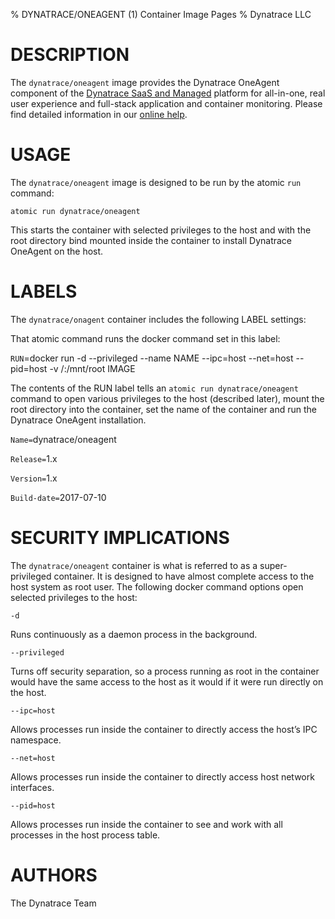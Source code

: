 % DYNATRACE/ONEAGENT (1) Container Image Pages
% Dynatrace LLC
 
# DESCRIPTION
 
The `dynatrace/oneagent` image provides the Dynatrace OneAgent component of the [Dynatrace SaaS and Managed](https://www.dynatrace.com/technologies/cloud-and-microservices/docker-monitoring/) platform for all-in-one, real user experience and full-stack application and container monitoring. Please find detailed information in our [online help](https://help.dynatrace.com/infrastructure-monitoring/containers/how-do-i-run-oneagent-with-openshift/).
 
# USAGE
 
The `dynatrace/oneagent` image is designed to be run by the atomic `run` command:
 
```
atomic run dynatrace/oneagent
```
 
This starts the container with selected privileges to the host and with the root directory bind mounted inside the container to install Dynatrace OneAgent on the host.
 
# LABELS
 
The `dynatrace/onagent` container includes the following LABEL settings:
 
That atomic command runs the docker command set in this label:
 
`RUN`=docker run -d --privileged --name NAME --ipc=host --net=host --pid=host -v /:/mnt/root IMAGE
 
The contents of the RUN label tells an `atomic run dynatrace/oneagent` command to open various privileges to the host (described later), mount the root directory into the container, set the name of the container and run the Dynatrace OneAgent installation.
 
`Name=`dynatrace/oneagent
 
`Release=`1.x
 
`Version=`1.x
 
`Build-date=`2017-07-10
 
# SECURITY IMPLICATIONS
 
The `dynatrace/oneagent` container is what is referred to as a super-privileged container. It is designed to have almost complete access to the host system as root user. The following docker command options open selected privileges to the host:
 
`-d`
 
Runs continuously as a daemon process in the background.
 
`--privileged`
 
Turns off security separation, so a process running as root in the container would have the same access to the host as it would if it were run directly on the host.
 
`--ipc=host`
 
Allows processes run inside the container to directly access the host’s IPC namespace.
 
`--net=host`
 
Allows processes run inside the container to directly access host network interfaces.
 
`--pid=host`
 
Allows processes run inside the container to see and work with all processes in the host process table.
 
# AUTHORS
 
The Dynatrace Team
